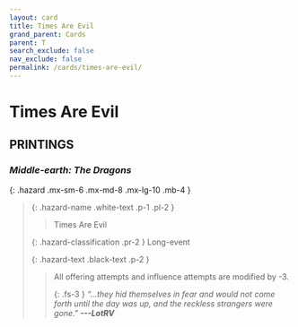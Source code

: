 ```yaml
---
layout: card
title: Times Are Evil
grand_parent: Cards
parent: T
search_exclude: false
nav_exclude: false
permalink: /cards/times-are-evil/
---
```


# Times Are Evil


## PRINTINGS


### _Middle-earth: The Dragons_

{: .hazard .mx-sm-6 .mx-md-8 .mx-lg-10 .mb-4 }
> {: .hazard-name .white-text .p-1 .pl-2 }
> > <div class="hazard-mp"></div>
> > <div class="card-name">Times Are Evil</div>
>
> {: .hazard-classification .pr-2 }
> Long-event
>
> {: .hazard-text .black-text .p-2 }
> > All offering attempts and influence attempts are modified by -3. 
> > 
> > {: .fs-3 } 
> > _“...they hid themselves in fear and would not come forth until the day was up, and the reckless strangers were gone."_ ***---&#65279;LotRV*** 
>
